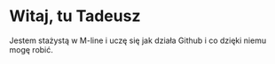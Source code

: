# Witaj, tu Tadeusz #

Jestem stażystą w M-line i uczę się jak działa Github i co dzięki niemu mogę robić.
